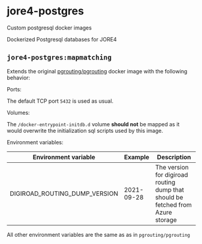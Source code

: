 # jore4-postgres

Custom postgresql docker images

Dockerized Postgresql databases for JORE4

## `jore4-postgres:mapmatching`

Extends the original
[pgrouting/pgrouting](https://hub.docker.com/r/pgrouting/pgrouting/) docker
image with the following behavior:

Ports:

The default TCP port `5432` is used as usual.

Volumes:

The `/docker-entrypoint-initdb.d` volume **should not** be mapped as it would
overwrite the initialization sql scripts used by this image.

Environment variables:

| Environment variable          | Example    | Description                                                                     |
| ----------------------------- | ---------- | ------------------------------------------------------------------------------- |
| DIGIROAD_ROUTING_DUMP_VERSION | 2021-09-28 | The version for digiroad routing dump that should be fetched from Azure storage |

All other environment variables are the same as as in `pgrouting/pgrouting`

